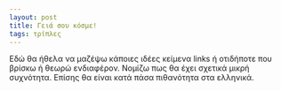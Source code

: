 ```yaml
---
layout: post
title: Γειά σου κόσμε!
tags: τρίπλες
---
```


Εδώ θα ήθελα να μαζέψω κάποιες ιδέες κείμενα links ή οτιδήποτε που βρίσκω ή θεωρώ
ενδιαφέρον. Νομίζω πως θα έχει σχετικά μικρή συχνότητα. Επίσης θα είναι κατά πάσα
πιθανότητα στα ελληνικά.
